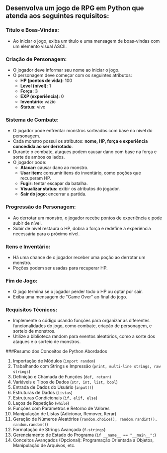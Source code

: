 ## Desenvolva um jogo de RPG em Python que atenda aos seguintes requisitos:

### Título e Boas-Vindas:
- Ao iniciar o jogo, exiba um título e uma mensagem de boas-vindas com um elemento visual ASCII.

### Criação de Personagem:
- O jogador deve informar seu nome ao iniciar o jogo.
- O personagem deve começar com os seguintes atributos:
  - <b>HP (pontos de vida):</b> 100
  - <b>Level (nível):</b> 1
  - <b>Força:</b> 3
  - <b>EXP (experiência):</b> 0
  - <b>Inventário:</b> vazio
  - <b>Status:</b> vivo

### Sistema de Combate:
- O jogador pode enfrentar monstros sorteados com base no nível do personagem.
- Cada monstro possui os atributos: <b>nome, HP, força e experiência concedida ao ser derrotado</b>.
- Durante o combate, ataques podem causar dano com base na força e sorte de ambos os lados.
- O jogador pode:
  - <b>Atacar:</b> causar dano ao monstro.
  - <b>Usar item:</b> consumir itens do inventário, como poções que recuperam HP.
  - <b>Fugir:</b> tentar escapar da batalha.
  - <b>Visualizar status:</b> exibir os atributos do jogador.
  - <b>Sair do jogo:</b> encerrar a partida.

### Progressão do Personagem:
- Ao derrotar um monstro, o jogador recebe pontos de experiência e pode subir de nível.
- Subir de nível restaura o HP, dobra a força e redefine a experiência necessária para o próximo nível.

### Itens e Inventário:
- Há uma chance de o jogador receber uma poção ao derrotar um monstro.
- Poções podem ser usadas para recuperar HP.

### Fim de Jogo:
- O jogo termina se o jogador perder todo o HP ou optar por sair.
- Exiba uma mensagem de "Game Over" ao final do jogo.

### Requisitos Técnicos:
- Implemente o código usando funções para organizar as diferentes funcionalidades do jogo, como combate, criação de personagem, e sorteio de monstros.
- Utilize a biblioteca random para eventos aleatórios, como a sorte dos ataques e o sorteio de monstros.

###Resumo dos Conceitos de Python Abordados
1. Importação de Módulos (```import random```)
2. Trabalhando com Strings e Impressão (```print, multi-line strings, raw strings```)
3. Definição e Chamada de Funções (```def, return```)
4. Variáveis e Tipos de Dados (```str, int, list, bool```)
5. Entrada de Dados do Usuário (```input()```)
6. Estruturas de Dados (```Listas```)
7. Estruturas Condicionais (```if, elif, else```)
8. Laços de Repetição (```while```)
9. Funções com Parâmetros e Retorno de Valores
10. Manipulação de Listas (Adicionar, Remover, Iterar)
11. Geração de Números Aleatórios (```random.choice(), random.randint(), random.random()```)
12. Formatação de Strings Avançada (```f-strings```)
13. Gerenciamento de Estado do Programa (```if __name__ == "__main__":```)
14. Conceitos Avançados (Opcional): Programação Orientada a Objetos, Manipulação de Arquivos, etc.
